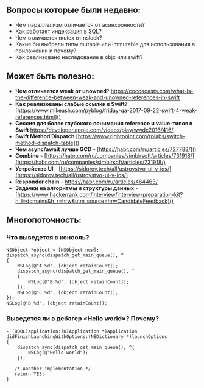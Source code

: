 ## Вопросы которые были недавно:

- Чем параллелизм отличается от асинхронности?
- Как работает индексация в SQL?
- Чем отличается mutex от nslock?
- Какие бы выбрали типы mutable или immutable для использования в приложении и почему?
- Как реализовано наследование в objc или swift? 

## Может быть полезно:

- **Чем отличается weak от unowned**? [https://cocoacasts.com/what-is-the-difference-between-weak-and-unowned-references-in-swift ]()
- **Как реализованы слабые ссылки в Swift?** [https://www.mikeash.com/pyblog/friday-qa-2017-09-22-swift-4-weak-references.html]()
- **Сессия для более глубокого понимания reference и value-типов в Swift** [https://developer.apple.com/videos/play/wwdc2016/416/ ]() 
- **Swift Method Dispatch** [https://www.rightpoint.com/rplabs/switch-method-dispatch-table]()
- **Чем async/await лучше GCD** - [https://habr.com/ru/articles/727788/]()
- **Combine** - [https://habr.com/ru/companies/simbirsoft/articles/731918/](https://habr.com/ru/companies/simbirsoft/articles/731918/)
- **Устройство UI** - [https://sidorov.tech/all/ustroystvo-ui-v-ios/](https://sidorov.tech/all/ustroystvo-ui-v-ios/)
- **Responder chain** - [https://habr.com/ru/articles/464463/
](https://habr.com/ru/articles/464463/)
- **Задачки на алгоритмы и структуры данных** - [https://www.hackerrank.com/interview/interview-preparation-kit?h_l=domains&h_r=hrw&utm_source=hrwCandidateFeedback]()

##  Многопоточность:

### Что выведется в консоль?
    NSObject *object = [NSObject new];
    dispatch_async(dispatch_get_main_queue(), ^
    {
        NSLog(@"A %d", [object retainCount]);
        dispatch_async(dispatch_get_main_queue(), ^
        {
            NSLog(@"B %d", [object retainCount]);
        });
        NSLog(@"C %d", [object retainCount]);
    });
    NSLog(@"D %d", [object retainCount]);

### Выведется ли в дебагер «Hello world»? Почему?

	- (BOOL)application:(UIApplication *)application didFinishLaunchingWithOptions:(NSDictionary *)launchOptions
	{
	    dispatch_sync(dispatch_get_main_queue(), ^{
	        NSLog(@"Hello world");
	    });
	
	   /* Another implementation */
	   return YES;
	}